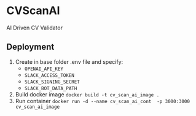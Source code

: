 # CVScanAI
AI Driven CV Validator


## Deployment
1. Create in base folder .env file and specify:
   - `OPENAI_API_KEY`
   - `SLACK_ACCESS_TOKEN`
   - `SLACK_SIGNING_SECRET`
   - `SLACK_BOT_DATA_PATH`
2. Build docker image `docker build -t cv_scan_ai_image .`
3. Run container `docker run -d --name cv_scan_ai_cont  -p 3000:3000 cv_scan_ai_image`